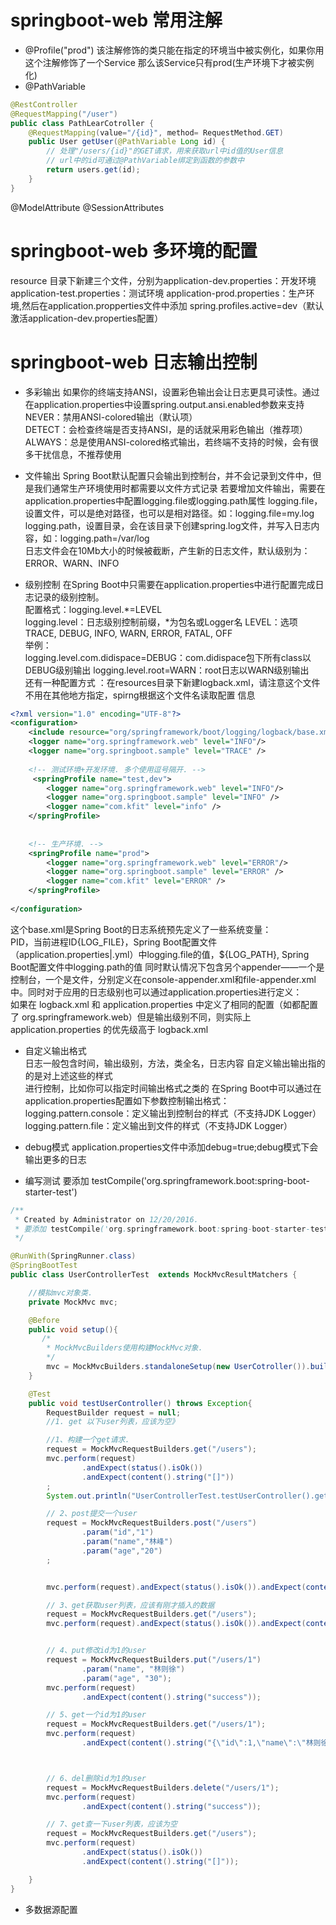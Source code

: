 # springboot-web 常用注解

* @Profile("prod")
该注解修饰的类只能在指定的环境当中被实例化，如果你用这个注解修饰了一个Service
那么该Service只有prod(生产环境下才被实例化)
* @PathVariable
```java
@RestController
@RequestMapping("/user")
public class PathLearCotroller {
    @RequestMapping(value="/{id}", method= RequestMethod.GET)
    public User getUser(@PathVariable Long id) {
        // 处理"/users/{id}"的GET请求，用来获取url中id值的User信息
        // url中的id可通过@PathVariable绑定到函数的参数中
        return users.get(id);
    }
}
```
@ModelAttribute
@SessionAttributes

# springboot-web 多环境的配置
resource 目录下新建三个文件，分别为application-dev.properties：开发环境 application-test.properties：测试环境 
application-prod.properties：生产环境,然后在application.propperties文件中添加
spring.profiles.active=dev（默认激活application-dev.properties配置）

# springboot-web 日志输出控制

* 多彩输出
如果你的终端支持ANSI，设置彩色输出会让日志更具可读性。通过在application.properties中设置spring.output.ansi.enabled参数来支持
NEVER：禁用ANSI-colored输出（默认项）  
DETECT：会检查终端是否支持ANSI，是的话就采用彩色输出（推荐项）  
ALWAYS：总是使用ANSI-colored格式输出，若终端不支持的时候，会有很多干扰信息，不推荐使用

* 文件输出
  Spring Boot默认配置只会输出到控制台，并不会记录到文件中，但是我们通常生产环境使用时都需要以文件方式记录 
  若要增加文件输出，需要在application.properties中配置logging.file或logging.path属性 
  logging.file，设置文件，可以是绝对路径，也可以是相对路径。如：logging.file=my.log
  logging.path，设置目录，会在该目录下创建spring.log文件，并写入日志内容，如：logging.path=/var/log   
  日志文件会在10Mb大小的时候被截断，产生新的日志文件，默认级别为：ERROR、WARN、INFO 
  
  
* 级别控制
在Spring Boot中只需要在application.properties中进行配置完成日志记录的级别控制。  
配置格式：logging.level.*=LEVEL  
logging.level：日志级别控制前缀，*为包名或Logger名 
LEVEL：选项TRACE, DEBUG, INFO, WARN, ERROR, FATAL, OFF   
举例：   
logging.level.com.didispace=DEBUG：com.didispace包下所有class以DEBUG级别输出 
logging.level.root=WARN：root日志以WARN级别输出  
还有一种配置方式 ：在resources目录下新建logback.xml，请注意这个文件不用在其他地方指定，spirng根据这个文件名读取配置
信息
```xml
<?xml version="1.0" encoding="UTF-8"?>
<configuration>
    <include resource="org/springframework/boot/logging/logback/base.xml" />
    <logger name="org.springframework.web" level="INFO"/>
    <logger name="org.springboot.sample" level="TRACE" />
   
    <!-- 测试环境+开发环境. 多个使用逗号隔开. -->
     <springProfile name="test,dev">
        <logger name="org.springframework.web" level="INFO"/>
        <logger name="org.springboot.sample" level="INFO" />
        <logger name="com.kfit" level="info" />
    </springProfile>
 
   
    <!-- 生产环境. -->
    <springProfile name="prod">
        <logger name="org.springframework.web" level="ERROR"/>
        <logger name="org.springboot.sample" level="ERROR" />
        <logger name="com.kfit" level="ERROR" />
    </springProfile>
   
</configuration>
```
这个base.xml是Spring Boot的日志系统预先定义了一些系统变量：  
PID，当前进程ID{LOG_FILE}，Spring Boot配置文件（application.properties|.yml）中logging.file的值，${LOG_PATH}, Spring Boot配置文件中logging.path的值 
同时默认情况下包含另个appender——一个是控制台，一个是文件，分别定义在console-appender.xml和file-appender.xml中。同时对于应用的日志级别也可以通过application.properties进行定义：  
如果在 logback.xml 和 application.properties 中定义了相同的配置（如都配置了 org.springframework.web）但是输出级别不同，则实际上 application.properties 的优先级高于 logback.xml       

* 自定义输出格式     
日志一般包含时间，输出级别，方法，类全名，日志内容 自定义输出输出指的的是对上述这些的样式  
进行控制，比如你可以指定时间输出格式之类的
在Spring Boot中可以通过在application.properties配置如下参数控制输出格式： 
logging.pattern.console：定义输出到控制台的样式（不支持JDK Logger）  
logging.pattern.file：定义输出到文件的样式（不支持JDK Logger）

* debug模式
application.properties文件中添加debug=true;debug模式下会输出更多的日志

* 编写测试
要添加 testCompile('org.springframework.boot:spring-boot-starter-test')  
```java
/**
 * Created by Administrator on 12/20/2016.
 * 要添加 testCompile('org.springframework.boot:spring-boot-starter-test')
 */

@RunWith(SpringRunner.class)
@SpringBootTest
public class UserControllerTest  extends MockMvcResultMatchers {

    //模拟mvc对象类.
    private MockMvc mvc;

    @Before
    public void setup(){
       /*
        * MockMvcBuilders使用构建MockMvc对象.
        */
        mvc = MockMvcBuilders.standaloneSetup(new UserCotroller()).build();
    }

    @Test
    public void testUserController() throws Exception{
        RequestBuilder request = null;
        //1. get 以下user列表，应该为空》

        //1、构建一个get请求.
        request = MockMvcRequestBuilders.get("/users");
        mvc.perform(request)
                .andExpect(status().isOk())
                .andExpect(content().string("[]"))
        ;
        System.out.println("UserControllerTest.testUserController().get");

        // 2、post提交一个user
        request = MockMvcRequestBuilders.post("/users")
                .param("id","1")
                .param("name","林峰")
                .param("age","20")
        ;


        mvc.perform(request).andExpect(status().isOk()).andExpect(content().string("success"));

        // 3、get获取user列表，应该有刚才插入的数据
        request = MockMvcRequestBuilders.get("/users");
        mvc.perform(request).andExpect(status().isOk()).andExpect(content().string("[{\"id\":1,\"name\":\"林峰\",\"age\":20}]"));


        // 4、put修改id为1的user
        request = MockMvcRequestBuilders.put("/users/1")
                .param("name", "林则徐")
                .param("age", "30");
        mvc.perform(request)
                .andExpect(content().string("success"));

        // 5、get一个id为1的user
        request = MockMvcRequestBuilders.get("/users/1");
        mvc.perform(request)
                .andExpect(content().string("{\"id\":1,\"name\":\"林则徐\",\"age\":30}"));



        // 6、del删除id为1的user
        request = MockMvcRequestBuilders.delete("/users/1");
        mvc.perform(request)
                .andExpect(content().string("success"));

        // 7、get查一下user列表，应该为空
        request = MockMvcRequestBuilders.get("/users");
        mvc.perform(request)
                .andExpect(status().isOk())
                .andExpect(content().string("[]"));

    }
}
```
* 多数据源配置

